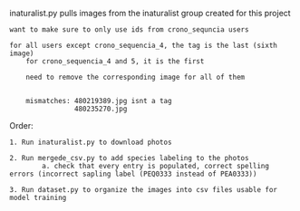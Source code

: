 inaturalist.py pulls images from the inaturalist group created for this project

    want to make sure to only use ids from crono_sequncia users

    for all users except crono_sequencia_4, the tag is the last (sixth image)
        for crono_sequencia_4 and 5, it is the first

        need to remove the corresponding image for all of them


        mismatches: 480219389.jpg isnt a tag
                    480235270.jpg



Order: 

    1. Run inaturalist.py to download photos

    2. Run mergede_csv.py to add species labeling to the photos
            a. check that every entry is populated, correct spelling errors (incorrect sapling label (PEQ0333 instead of PEA0333))

    3. Run dataset.py to organize the images into csv files usable for model training
    